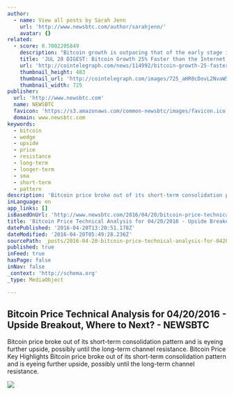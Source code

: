 ```yaml
---
author:
  - name: View all posts by Sarah Jenn
    url: 'http://www.newsbtc.com/author/sarahjenn/'
    avatar: {}
related:
  - score: 0.7002205849
    description: "Bitcoin growth is outpacing that of the early stage internet by almost 25%; an Estonian Angel List service will utilize Bitcoin's blockchain to secure its marketplace, and more top stories for July 28. In terms of investment, Bitcoin growth is outpacing that of the early stage internet by almost 25%, according to the latest figures compiled by IB Times UK."
    title: 'JUL 28 DIGEST: Bitcoin Growth 25% Faster than the Internet in 90s; Estonian Angel List Service Secures Marketplace with BTC Blockchain'
    url: 'http://cointelegraph.com/news/114992/bitcoin-growth-25-faster-than-the-internet-in-90s-estonian-angel-list-service-secures-marketplace-with-btc-blockchain'
    thumbnail_height: 483
    thumbnail_url: 'http://cointelegraph.com/images/725_aHR0cDovL2NvaW50ZWxlZ3JhcGguY29tL3N0b3JhZ2UvdXBsb2Fkcy92aWV3Lzk5MTkyNTk1NTE2YTJkMjFlYzE5NmJlZDM2MjYyNDQ1LnBuZw==.jpg'
    thumbnail_width: 725
publisher:
  url: 'http://www.newsbtc.com'
  name: NEWSBTC
  favicon: 'https://s3.amazonaws.com/common-newsbtc/images/favicon.ico'
  domain: www.newsbtc.com
keywords:
  - bitcoin
  - wedge
  - upside
  - price
  - resistance
  - long-term
  - longer-term
  - sma
  - short-term
  - pattern
description: 'Bitcoin price broke out of its short-term consolidation pattern and is eyeing further upside, possibly until the long-term channel resistance. Bitcoin Price Key Highlights Bitcoin price broke out of its short-term consolidation pattern and is eyeing further upside, possibly until the long-term channel resistance.'
inLanguage: en
app_links: []
isBasedOnUrl: 'http://www.newsbtc.com/2016/04/20/bitcoin-price-technical-analysis-04202016-upside-breakout-next/'
title: 'Bitcoin Price Technical Analysis for 04/20/2016 - Upside Breakout, Where to Next? - NEWSBTC'
datePublished: '2016-04-20T13:20:51.178Z'
dateModified: '2016-04-20T05:49:28.236Z'
sourcePath: _posts/2016-04-20-bitcoin-price-technical-analysis-for-04202016-upside-bre.md
published: true
inFeed: true
hasPage: false
inNav: false
_context: 'http://schema.org'
_type: MediaObject

---
```

<article style=""><h1>Bitcoin Price Technical Analysis for 04/20/2016 - Upside Breakout, Where to Next? - NEWSBTC</h1><p>Bitcoin price broke out of its short-term consolidation pattern and is eyeing further upside, possibly until the long-term channel resistance. Bitcoin Price Key Highlights Bitcoin price broke out of its short-term consolidation pattern and is eyeing further upside, possibly until the long-term channel resistance.</p><img src="http://s3.amazonaws.com/main-newsbtc-images/2016/04/20030421/160420_btcusd.png" /></article>